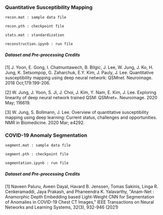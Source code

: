 
### Quantitative Susceptibility Mapping

``` md
recon.mat : sample data file

recon.pth : checkpoint file

stats.mat : standardization

reconstruction.ipynb : run file
```

##### Dataset and Pre-processing Credits

<p align="justify" markdown="1">

 [1] J. Yoon, E. Gong, I. Chatnuntawech, B. Bilgic, J. Lee, W. Jung, J. Ko, H. Jung, K. Setsompop, G. Zaharchuk, E.Y. Kim, J. Pauly, J. Lee. Quantitative susceptibility mapping using deep neural network: QSMnet. Neuroimage. 2018 Oct;179:199-206.  

 [2] W. Jung, J. Yoon, S. Ji, J. Choi, J. Kim, Y. Nam, E. Kim, J. Lee. Exploring linearity of deep neural network trained QSM: QSMnet+. Neuroimage. 2020 May; 116619.  

 [3] W. Jung, S. Bollmann, J. Lee. Overview of quantitative susceptibility mapping using deep learning: Current status, challenges and opportunities. NMR in Biomedicine. 2020 Mar; e4292. 

</p>


### COVID-19 Anomaly Segmentation

``` md
segment.mat : sample data file

segment.pth : checkpoint file

segmentation.ipynb : run file
```

##### Dataset and Pre-processing Credits

<p align="justify" markdown="1">

 [1] Naveen Paluru, Aveen Dayal, Havard B. Jenssen, Tomas Sakinis, Linga R. Cenkeramaddi, Jaya Prakash, and Phaneendra K. Yalavarthy, "Anam-Net : Anamorphic Depth Embedding based Light-Weight CNN for Segmentation of Anomalies in COVID-19 Chest CT Images," IEEE Transactions on Neural Networks and Learning Systems, 32(3), 932-946 (2021)  

</p>
